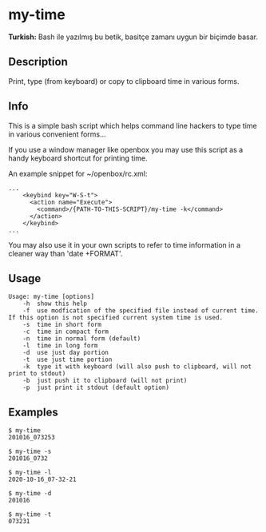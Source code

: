 # my-time

**Turkish:** Bash ile yazılmış bu betik, basitçe zamanı uygun bir biçimde basar.

## Description

Print, type (from keyboard) or copy to clipboard time in various forms.

## Info

This is a simple bash script which helps command line hackers to type time in various convenient forms...

If you use a window manager like openbox you may use this script as a handy keyboard shortcut for printing time.

An example snippet for ~/openbox/rc.xml:

```
...
    <keybind key="W-S-t">
      <action name="Execute">
        <command>/{PATH-TO-THIS-SCRIPT}/my-time -k</command>
      </action>
    </keybind>
...
```

You may also use it in your own scripts to refer to time information in a cleaner way than 'date +FORMAT'.

## Usage

```
Usage: my-time [options]
	-h	show this help
	-f	use modfication of the specified file instead of current time. If this option is not specified current system time is used.
	-s	time in short form
	-c	time in compact form
	-n	time in normal form (default)
	-l	time in long form
	-d	use just day portion
	-t	use just time portion
	-k	type it with keyboard (will also push to clipboard, will not print to stdout)
	-b	just push it to clipboard (will not print)
	-p	just print it stdout (default option)

```

## Examples

```
$ my-time
201016_073253

$ my-time -s
201016_0732

$ my-time -l
2020-10-16_07-32-21

$ my-time -d
201016

$ my-time -t
073231

```
